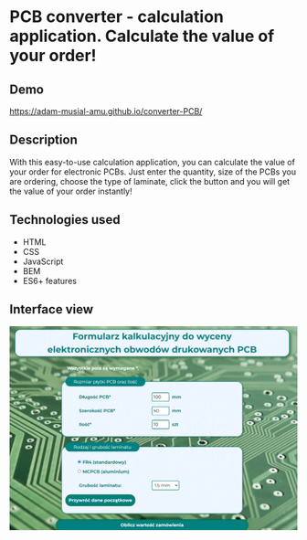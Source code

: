 # PCB converter - calculation application. Calculate the value of your order!
## Demo
https://adam-musial-amu.github.io/converter-PCB/
## Description
With this easy-to-use calculation application, you can calculate the value of your order for electronic PCBs. Just enter the quantity, size of the PCBs you are ordering, choose the type of laminate, click the button and you will get the value of your order instantly!
## Technologies used
- HTML
- CSS
- JavaScript
- BEM
- ES6+ features

## Interface view
![PCB](images/PCB_converter_2.gif)
